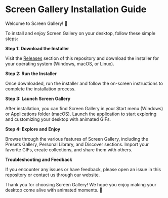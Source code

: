 # Screen Gallery Installation Guide

Welcome to Screen Gallery! 🎨

To install and enjoy Screen Gallery on your desktop, follow these simple steps:

**Step 1: Download the Installer**

Visit the [Releases](https://github.com/screengallerydev/myscreengallery-distro/releases) section of this repository and download the installer for your operating system (Windows, macOS, or Linux).

**Step 2: Run the Installer**

Once downloaded, run the installer and follow the on-screen instructions to complete the installation process.

**Step 3: Launch Screen Gallery**

After installation, you can find Screen Gallery in your Start menu (Windows) or Applications folder (macOS). Launch the application to start exploring and customizing your desktop with animated GIFs.

**Step 4: Explore and Enjoy**

Browse through the various features of Screen Gallery, including the Presets Gallery, Personal Library, and Discover sections. Import your favorite GIFs, create collections, and share them with others.

**Troubleshooting and Feedback**

If you encounter any issues or have feedback, please open an issue in this repository or contact us through our website.

Thank you for choosing Screen Gallery! We hope you enjoy making your desktop come alive with animated moments. 🚀
